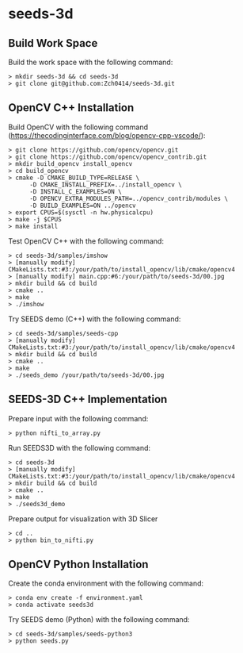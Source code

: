 # seeds-3d

## Build Work Space

Build the work space with the following command:
```
> mkdir seeds-3d && cd seeds-3d
> git clone git@github.com:Zch0414/seeds-3d.git
```

## OpenCV C++ Installation

Build OpenCV with the following command (https://thecodinginterface.com/blog/opencv-cpp-vscode/):
```
> git clone https://github.com/opencv/opencv.git
> git clone https://github.com/opencv/opencv_contrib.git
> mkdir build_opencv install_opencv
> cd build_opencv
> cmake -D CMAKE_BUILD_TYPE=RELEASE \
      -D CMAKE_INSTALL_PREFIX=../install_opencv \
      -D INSTALL_C_EXAMPLES=ON \
      -D OPENCV_EXTRA_MODULES_PATH=../opencv_contrib/modules \
      -D BUILD_EXAMPLES=ON ../opencv
> export CPUS=$(sysctl -n hw.physicalcpu)
> make -j $CPUS
> make install
```

Test OpenCV C++ with the following command:
```
> cd seeds-3d/samples/imshow
> [manually modify] CMakeLists.txt:#3:/your/path/to/install_opencv/lib/cmake/opencv4
> [manually modify] main.cpp:#6:/your/path/to/seeds-3d/00.jpg
> mkdir build && cd build
> cmake ..
> make
> ./imshow
```

Try SEEDS demo (C++) with the following command:
```
> cd seeds-3d/samples/seeds-cpp
> [manually modify] CMakeLists.txt:#3:/your/path/to/install_opencv/lib/cmake/opencv4
> mkdir build && cd build
> cmake ..
> make
> ./seeds_demo /your/path/to/seeds-3d/00.jpg
```

## SEEDS-3D C++ Implementation

Prepare input with the following command:
```
> python nifti_to_array.py
```

Run SEEDS3D with the following command:
```
> cd seeds-3d
> [manually modify] CMakeLists.txt:#3:/your/path/to/install_opencv/lib/cmake/opencv4
> mkdir build && cd build
> cmake ..
> make
> ./seeds3d_demo
```

Prepare output for visualization with 3D Slicer
```
> cd ..
> python bin_to_nifti.py
```

## OpenCV Python Installation

Create the conda environment with the following command:
```
> conda env create -f environment.yaml
> conda activate seeds3d
```

Try SEEDS demo (Python) with the following command:
```
> cd seeds-3d/samples/seeds-python3
> python seeds.py
```